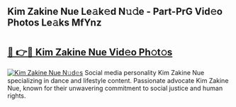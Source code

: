## Kim Zakine Nue Le𝚊k𝚎d N𝚞𝚍e - Part-PrG Vid𝚎o Photos Le𝚊ks MfYnz

# <h2><a href="http://fb4xm6.evod.top/?m=Kim+Zakine+Nue">🔗 👉🔴 Kim Zakine Nue Vid𝚎o Ph𝚘t𝚘s</a></h2>

[![Kim Zakine Nue N𝚞d𝚎s](https://i.imgur.com/8V9OHl7.gif)](http://fb4xm6.evod.top/?m=Kim+Zakine+Nue)
Social media personality Kim Zakine Nue specializing in dance and lifestyle content. Passionate advocate Kim Zakine Nue, known for their unwavering commitment to social justice and human rights. 
